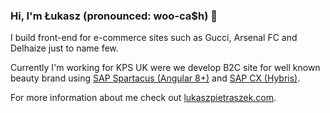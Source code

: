 ### Hi, I'm Łukasz (pronounced: woo-ca$h) 👋
I build front-end for e-commerce sites such as Gucci, Arsenal FC and Delhaize just to name few.

Currently I'm working for KPS UK were we develop B2C site for well known beauty brand using [SAP Spartacus (Angular 8+)](https://sap.github.io/spartacus-docs/) and [SAP CX (Hybris)](https://cx.sap.com/en/products/commerce).


For more information about me check out [lukaszpietraszek.com](https://lukaszpietraszek.com/).
